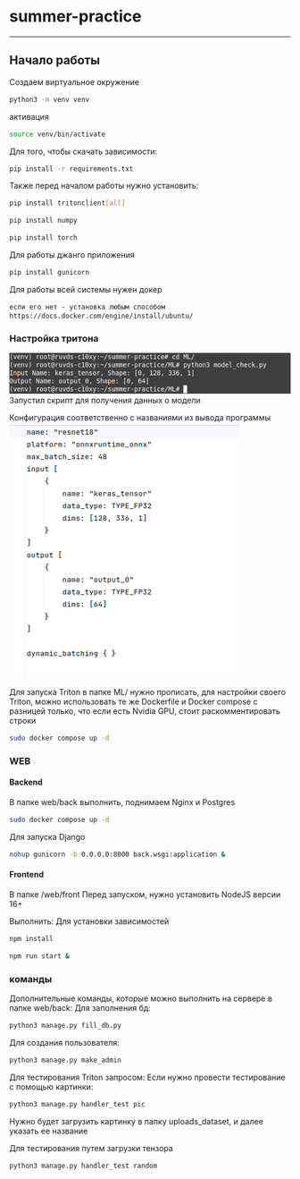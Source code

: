 # summer-practice
___

## Начало работы
Создаем виртуальное окружение

```bash
python3 -m venv venv
```
активация 
```bash
source venv/bin/activate
```

Для того, чтобы скачать зависимости:
```bash
pip install -r requirements.txt
```

Также перед началом работы нужно установить:
```bash
pip install tritonclient[all]
```
```bash
pip install numpy
```

```bash
pip install torch
```
Для работы джанго приложения
```bash
pip install gunicorn
```

Для работы всей системы нужен докер 
    
    если его нет - установка любым способом https://docs.docker.com/engine/install/ubuntu/


### Настройка тритона
![img.png](../docs/img.png)
Запустил скрипт для получения данных о модели

Конфигурация соответственно с названиями из вывода программы
![img_1.png](../docs/img_1.png)

Для запуска Triton в папке ML/ нужно прописать, для настройки своего Triton, можно использовать те же Dockerfile и Docker compose с разницей только, что если есть Nvidia GPU, стоит раскомментировать строки 
```bash
sudo docker compose up -d
```
### WEB

#### Backend
В папке web/back выполнить, поднимаем Nginx и Postgres
```bash
sudo docker compose up -d
```

Для запуска Django
```bash
nohup gunicorn -b 0.0.0.0:8000 back.wsgi:application &

```

#### Frontend
В папке /web/front
Перед запуском, нужно установить NodeJS версии 16+

Выполнить:
Для установки зависимостей
```bash
npm install
```

```bash
npm run start &
``` 

### команды
Дополнительные команды, которые можно выполнить на сервере в папке web/back:
Для заполнения бд:
```bash
python3 manage.py fill_db.py
```

Для создания пользователя:
```bash
python3 manage.py make_admin
```

Для тестирования Triton запросом:
Если нужно провести тестирование с помощью картинки:
```bash
python3 manage.py handler_test pic
```
Нужно будет загрузить картинку в папку uploads_dataset, и далее указать ее название

Для тестирования путем загрузки тензора
```bash
python3 manage.py handler_test random
```